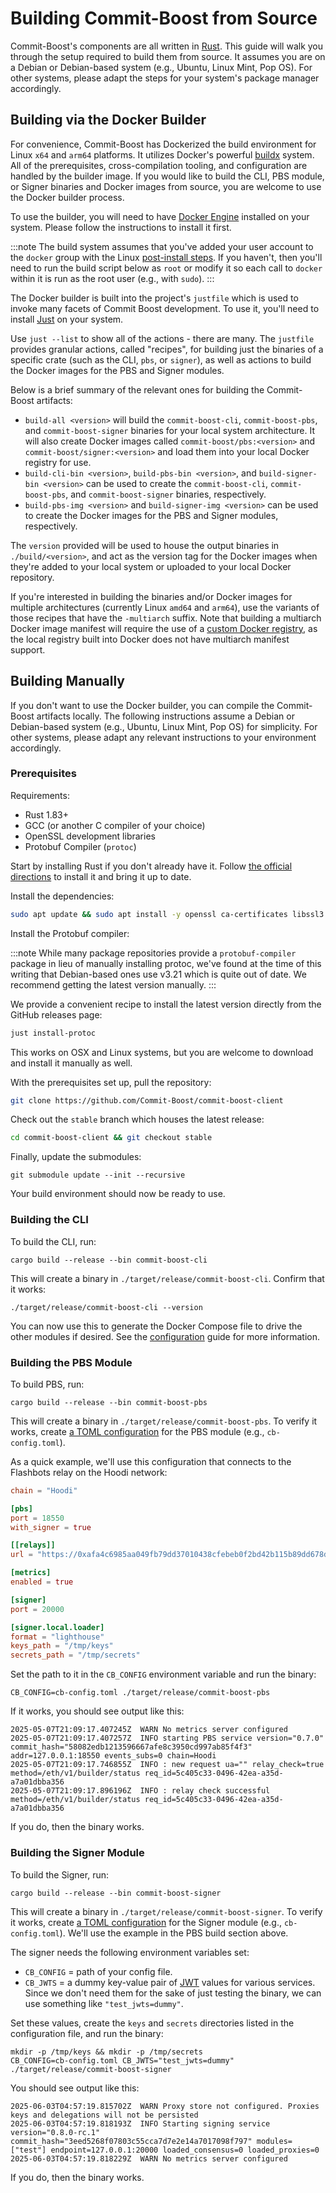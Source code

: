 # Building Commit-Boost from Source

Commit-Boost's components are all written in [Rust](https://www.rust-lang.org/). This guide will walk you through the setup required to build them from source. It assumes you are on a Debian or Debian-based system (e.g., Ubuntu, Linux Mint, Pop OS). For other systems, please adapt the steps for your system's package manager accordingly.


## Building via the Docker Builder

For convenience, Commit-Boost has Dockerized the build environment for Linux `x64` and `arm64` platforms. It utilizes Docker's powerful [buildx](https://docs.docker.com/reference/cli/docker/buildx/) system. All of the prerequisites, cross-compilation tooling, and configuration are handled by the builder image. If you would like to build the CLI, PBS module, or Signer binaries and Docker images from source, you are welcome to use the Docker builder process.

To use the builder, you will need to have [Docker Engine](https://docs.docker.com/engine/install/) installed on your system. Please follow the instructions to install it first.

:::note
The build system assumes that you've added your user account to the `docker` group with the Linux [post-install steps](https://docs.docker.com/engine/install/linux-postinstall/). If you haven't, then you'll need to run the build script below as `root` or modify it so each call to `docker` within it is run as the root user (e.g., with `sudo`).
:::

The Docker builder is built into the project's `justfile` which is used to invoke many facets of Commit Boost development. To use it, you'll need to install [Just](https://github.com/casey/just) on your system.

Use `just --list` to show all of the actions - there are many. The `justfile` provides granular actions, called "recipes", for building just the binaries of a specific crate (such as the CLI, `pbs`, or `signer`), as well as actions to build the Docker images for the PBS and Signer modules.

Below is a brief summary of the relevant ones for building the Commit-Boost artifacts:

- `build-all <version>` will build the `commit-boost-cli`, `commit-boost-pbs`, and `commit-boost-signer` binaries for your local system architecture. It will also create Docker images called `commit-boost/pbs:<version>` and `commit-boost/signer:<version>` and load them into your local Docker registry for use.
- `build-cli-bin <version>`, `build-pbs-bin <version>`, and `build-signer-bin <version>` can be used to create the `commit-boost-cli`, `commit-boost-pbs`, and `commit-boost-signer` binaries, respectively.
- `build-pbs-img <version>` and `build-signer-img <version>` can be used to create the Docker images for the PBS and Signer modules, respectively.

The `version` provided will be used to house the output binaries in `./build/<version>`, and act as the version tag for the Docker images when they're added to your local system or uploaded to your local Docker repository.

If you're interested in building the binaries and/or Docker images for multiple architectures (currently Linux `amd64` and `arm64`), use the variants of those recipes that have the `-multiarch` suffix. Note that building a multiarch Docker image manifest will require the use of a [custom Docker registry](https://www.digitalocean.com/community/tutorials/how-to-set-up-a-private-docker-registry-on-ubuntu-20-04), as the local registry built into Docker does not have multiarch manifest support.


## Building Manually

If you don't want to use the Docker builder, you can compile the Commit-Boost artifacts locally. The following instructions assume a Debian or Debian-based system (e.g., Ubuntu, Linux Mint, Pop OS) for simplicity. For other systems, please adapt any relevant instructions to your environment accordingly.


### Prerequisites

Requirements:

- Rust 1.83+
- GCC (or another C compiler of your choice)
- OpenSSL development libraries
- Protobuf Compiler (`protoc`)

Start by installing Rust if you don't already have it. Follow [the official directions](https://www.rust-lang.org/learn/get-started) to install it and bring it up to date.

Install the dependencies:

```bash
sudo apt update && sudo apt install -y openssl ca-certificates libssl3 libssl-dev build-essential pkg-config curl
```

Install the Protobuf compiler:

:::note
While many package repositories provide a `protobuf-compiler` package in lieu of manually installing protoc, we've found at the time of this writing that Debian-based ones use v3.21 which is quite out of date. We recommend getting the latest version manually.
:::

We provide a convenient recipe to install the latest version directly from the GitHub releases page:

```bash
just install-protoc
```

This works on OSX and Linux systems, but you are welcome to download and install it manually as well.

With the prerequisites set up, pull the repository:
```bash
git clone https://github.com/Commit-Boost/commit-boost-client
```

Check out the `stable` branch which houses the latest release:
```bash
cd commit-boost-client && git checkout stable
```

Finally, update the submodules:
```
git submodule update --init --recursive
```

Your build environment should now be ready to use.


### Building the CLI

To build the CLI, run:
```
cargo build --release --bin commit-boost-cli
```

This will create a binary in `./target/release/commit-boost-cli`. Confirm that it works:
```
./target/release/commit-boost-cli --version
```

You can now use this to generate the Docker Compose file to drive the other modules if desired. See the [configuration](./configuration.md) guide for more information.


### Building the PBS Module

To build PBS, run:
```
cargo build --release --bin commit-boost-pbs
```

This will create a binary in `./target/release/commit-boost-pbs`. To verify it works, create [a TOML configuration](./configuration.md) for the PBS module (e.g., `cb-config.toml`).

As a quick example, we'll use this configuration that connects to the Flashbots relay on the Hoodi network:
```toml
chain = "Hoodi"

[pbs]
port = 18550
with_signer = true

[[relays]]
url = "https://0xafa4c6985aa049fb79dd37010438cfebeb0f2bd42b115b89dd678dab0670c1de38da0c4e9138c9290a398ecd9a0b3110@boost-relay-hoodi.flashbots.net"

[metrics]
enabled = true

[signer]
port = 20000

[signer.local.loader]
format = "lighthouse"
keys_path = "/tmp/keys"
secrets_path = "/tmp/secrets"
```

Set the path to it in the `CB_CONFIG` environment variable and run the binary:
```
CB_CONFIG=cb-config.toml ./target/release/commit-boost-pbs
```

If it works, you should see output like this:
```
2025-05-07T21:09:17.407245Z  WARN No metrics server configured
2025-05-07T21:09:17.407257Z  INFO starting PBS service version="0.7.0" commit_hash="58082edb1213596667afe8c3950cd997ab85f4f3" addr=127.0.0.1:18550 events_subs=0 chain=Hoodi
2025-05-07T21:09:17.746855Z  INFO : new request ua="" relay_check=true method=/eth/v1/builder/status req_id=5c405c33-0496-42ea-a35d-a7a01dbba356
2025-05-07T21:09:17.896196Z  INFO : relay check successful method=/eth/v1/builder/status req_id=5c405c33-0496-42ea-a35d-a7a01dbba356
```

If you do, then the binary works.


### Building the Signer Module

To build the Signer, run:
```
cargo build --release --bin commit-boost-signer
```

This will create a binary in `./target/release/commit-boost-signer`. To verify it works, create [a TOML configuration](./configuration.md) for the Signer module (e.g., `cb-config.toml`). We'll use the example in the PBS build section above.

The signer needs the following environment variables set:
- `CB_CONFIG` = path of your config file.
- `CB_JWTS` = a dummy key-value pair of [JWT](https://en.wikipedia.org/wiki/JSON_Web_Token) values for various services. Since we don't need them for the sake of just testing the binary, we can use something like `"test_jwts=dummy"`.

Set these values, create the `keys` and `secrets` directories listed in the configuration file, and run the binary:

```
mkdir -p /tmp/keys && mkdir -p /tmp/secrets
CB_CONFIG=cb-config.toml CB_JWTS="test_jwts=dummy" ./target/release/commit-boost-signer
```

You should see output like this:
```
2025-06-03T04:57:19.815702Z  WARN Proxy store not configured. Proxies keys and delegations will not be persisted
2025-06-03T04:57:19.818193Z  INFO Starting signing service version="0.8.0-rc.1" commit_hash="3eed5268f07803c55cca7d7e2e14a7017098f797" modules=["test"] endpoint=127.0.0.1:20000 loaded_consensus=0 loaded_proxies=0
2025-06-03T04:57:19.818229Z  WARN No metrics server configured
```

If you do, then the binary works.